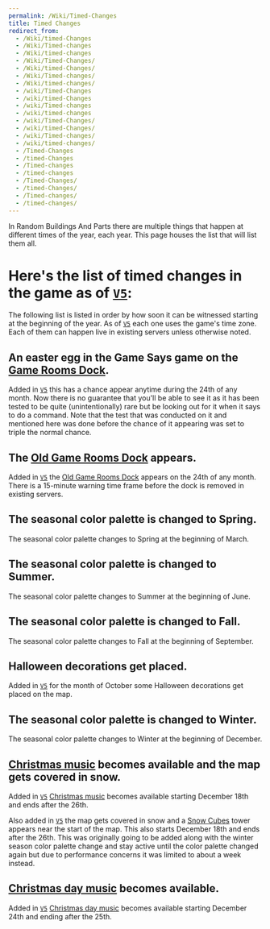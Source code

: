 ```yaml
---
permalink: /Wiki/Timed-Changes
title: Timed Changes
redirect_from:
  - /Wiki/timed-Changes
  - /Wiki/Timed-changes
  - /Wiki/timed-changes
  - /Wiki/Timed-Changes/
  - /Wiki/timed-Changes/
  - /Wiki/Timed-changes/
  - /Wiki/timed-changes/
  - /wiki/Timed-Changes
  - /wiki/timed-Changes
  - /wiki/Timed-changes
  - /wiki/timed-changes
  - /wiki/Timed-Changes/
  - /wiki/timed-Changes/
  - /wiki/Timed-changes/
  - /wiki/timed-changes/
  - /Timed-Changes
  - /timed-Changes
  - /Timed-changes
  - /timed-changes
  - /Timed-Changes/
  - /timed-Changes/
  - /Timed-changes/
  - /timed-changes/
---
```


In Random Buildings And Parts there are multiple things that happen at different times of the year, each year. This page houses the list that will list them all.

# Here's the list of timed changes in the game as of [`V5`](/RBAP-Wiki/Posts/Update-Log/5-0-0):

The following list is listed in order by how soon it can be witnessed starting at the beginning of the year. As of [`V5`](/RBAP-Wiki/Posts/Update-Log/5-0-0) each one uses the game's time zone. Each of them can happen live in existing servers unless otherwise noted.

## An easter egg in the Game Says game on the [Game Rooms Dock](/RBAP-Wiki/Wiki/Docks/Game-Rooms-Dock).

Added in [`V5`](/RBAP-Wiki/Posts/Update-Log/5-0-0) this has a chance appear anytime during the 24th of any month. Now there is no guarantee that you'll be able to see it as it has been tested to be quite (unintentionally) rare but be looking out for it when it says to do a command. Note that the test that was conducted on it and mentioned here was done before the chance of it appearing was set to triple the normal chance.

## The [Old Game Rooms Dock](/RBAP-Wiki/Wiki/Docks/Old-Game-Rooms-Dock) appears.

Added in [`V5`](/RBAP-Wiki/Posts/Update-Log/5-0-0) the [Old Game Rooms Dock](/RBAP-Wiki/Wiki/Docks/Old-Game-Rooms-Dock) appears on the 24th of any month. There is a 15-minute warning time frame before the dock is removed in existing servers.

## The seasonal color palette is changed to Spring.

The seasonal color palette changes to Spring at the beginning of March.

## The seasonal color palette is changed to Summer.

The seasonal color palette changes to Summer at the beginning of June.

## The seasonal color palette is changed to Fall.

The seasonal color palette changes to Fall at the beginning of September.

## Halloween decorations get placed.

Added in [`V5`](/RBAP-Wiki/Posts/Update-Log/5-0-0) for the month of October some Halloween decorations get placed on the map.

## The seasonal color palette is changed to Winter.

The seasonal color palette changes to Winter at the beginning of December.

## [Christmas music](/RBAP-Wiki/Wiki/Music#christmas-appears-december-18th-26th) becomes available and the map gets covered in snow.

Added in [`V5`](/RBAP-Wiki/Posts/Update-Log/5-0-0) [Christmas music](/RBAP-Wiki/Wiki/Music#christmas-appears-december-18th-26th) becomes available starting December 18th and ends after the 26th.

Also added in [`V5`](/RBAP-Wiki/Posts/Update-Log/5-0-0) the map gets covered in snow and a [Snow Cubes](/RBAP-Wiki/Wiki/Snow-Cubes) tower appears near the start of the map. This also starts December 18th and ends after the 26th. This was originally going to be added along with the winter season color palette change and stay active until the color palette changed again but due to performance concerns it was limited to about a week instead.

## [Christmas day music](/RBAP-Wiki/Wiki/Music#christmas-day-appears-december-24th-25th) becomes available.

Added in [`V5`](/RBAP-Wiki/Posts/Update-Log/5-0-0) [Christmas day music](/RBAP-Wiki/Wiki/Music#christmas-day-appears-december-24th-25th) becomes available starting December 24th and ending after the 25th.
